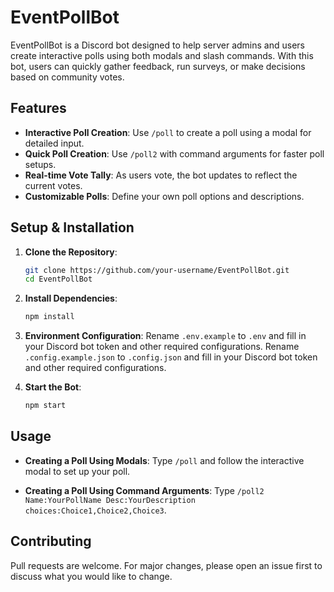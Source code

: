 # EventPollBot

EventPollBot is a Discord bot designed to help server admins and users create interactive polls using both modals and slash commands. With this bot, users can quickly gather feedback, run surveys, or make decisions based on community votes.

## Features

- **Interactive Poll Creation**: Use `/poll` to create a poll using a modal for detailed input.
- **Quick Poll Creation**: Use `/poll2` with command arguments for faster poll setups.
- **Real-time Vote Tally**: As users vote, the bot updates to reflect the current votes.
- **Customizable Polls**: Define your own poll options and descriptions.

## Setup & Installation

1. **Clone the Repository**:
   ```bash
   git clone https://github.com/your-username/EventPollBot.git
   cd EventPollBot
   ```

2. **Install Dependencies**:
   ```bash
   npm install
   ```

3. **Environment Configuration**:
   Rename `.env.example` to `.env` and fill in your Discord bot token and other required configurations.
   Rename `.config.example.json` to `.config.json` and fill in your Discord bot token and other required configurations.

4. **Start the Bot**:
   ```bash
   npm start
   ```

## Usage

- **Creating a Poll Using Modals**:
   Type `/poll` and follow the interactive modal to set up your poll.

- **Creating a Poll Using Command Arguments**:
   Type `/poll2 Name:YourPollName Desc:YourDescription choices:Choice1,Choice2,Choice3`.

## Contributing

Pull requests are welcome. For major changes, please open an issue first to discuss what you would like to change.
